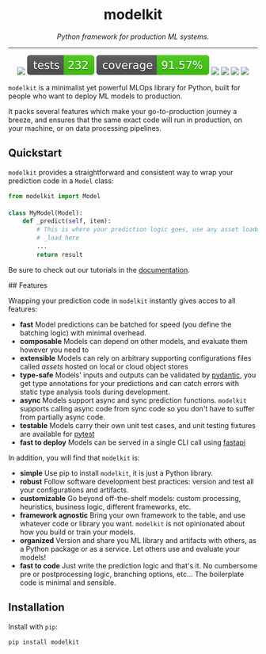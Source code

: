 <h1 align="center"> modelkit </h1>
<p align="center">
  <em>Python framework for production ML systems.</em>
</p>
    
---

<p align="center">
  <img src="https://img.shields.io/github/workflow/status/clustree/modelkit/CI/main" />
  <img src="docs/badges/tests.svg" />
  <img src="docs/badges/coverage.svg" />
  <img src="https://img.shields.io/pypi/v/modelkit" />
  <img src="https://img.shields.io/pypi/pyversions/modelkit" />
  <a href="https://clustree.github.io/modelkit/index.html"><img src="https://img.shields.io/badge/docs-latest-blue" /></a>
  <img src="https://img.shields.io/github/license/clustree/modelkit" />
</p>

`modelkit` is a minimalist yet powerful MLOps library for Python, built for people who want to deploy ML models to production. 

It packs several features which make your go-to-production journey a breeze, and ensures that the same exact code will run in production, on your machine, or on data processing pipelines.

## Quickstart

`modelkit` provides a straightforward and consistent way to wrap your prediction  code in a `Model` class:

```python
from modelkit import Model

class MyModel(Model):
    def _predict(self, item):
        # This is where your prediction logic goes, use any asset loaded by 
        # _load here
        ...
        return result
```

Be sure to check out our tutorials in the [documentation](https://clustree.github.io/modelkit/).

## Features

Wrapping your prediction code in `modelkit` instantly gives acces to all features:

- **fast** Model predictions can be batched for speed (you define the batching logic) with minimal overhead.
- **composable** Models can depend on other models, and evaluate them however you need to
- **extensible** Models can rely on arbitrary supporting configurations files called _assets_ hosted on local or cloud object stores
- **type-safe** Models' inputs and outputs can be validated by [pydantic](https://pydantic-docs.helpmanual.io/), you get type annotations for your predictions and can catch errors with static type analysis tools during development.
- **async** Models support async and sync prediction functions. `modelkit` supports calling async code from sync code so you don't have to suffer from partially async code.
- **testable** Models carry their own unit test cases, and unit testing fixtures are available for [pytest](https://docs.pytest.org/en/6.2.x/)
- **fast to deploy** Models can be served in a single CLI call using [fastapi](https://fastapi.tiangolo.com/)

In addition, you will find that `modelkit` is:

- **simple** Use pip to install `modelkit`, it is just a Python library.
- **robust** Follow software development best practices: version and test all your configurations and artifacts.
- **customizable** Go beyond off-the-shelf models: custom processing, heuristics, business logic, different frameworks, etc.
- **framework agnostic** Bring your own framework to the table, and use whatever code or library you want. `modelkit` is not opinionated about how you build or train your models.
- **organized** Version and share you ML library and artifacts with others, as a Python package or as a service. Let others use and evaluate your models!
- **fast to code** Just write the prediction logic and that's it. No cumbersome pre or postprocessing logic, branching options, etc... The boilerplate code is minimal and sensible.

## Installation

Install with `pip`:

```
pip install modelkit
```
